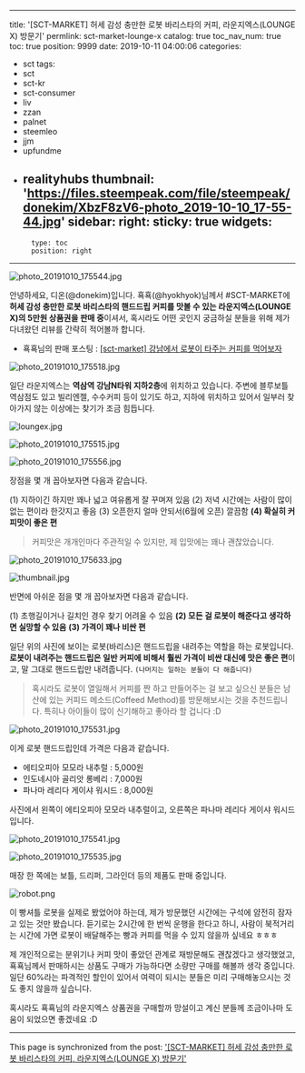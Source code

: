 
---
title: '[SCT-MARKET] 허세 감성 충만한 로봇 바리스타의 커피, 라운지엑스(LOUNGE X) 방문기'
permlink: sct-market-lounge-x
catalog: true
toc_nav_num: true
toc: true
position: 9999
date: 2019-10-11 04:00:06
categories:
- sct
tags:
- sct
- sct-kr
- sct-consumer
- liv
- zzan
- palnet
- steemleo
- jjm
- upfundme
- realityhubs
thumbnail: 'https://files.steempeak.com/file/steempeak/donekim/XbzF8zV6-photo_2019-10-10_17-55-44.jpg'
sidebar:
    right:
        sticky: true
widgets:
    -
        type: toc
        position: right
---


![photo_20191010_175544.jpg](https://files.steempeak.com/file/steempeak/donekim/XbzF8zV6-photo_2019-10-10_17-55-44.jpg)


안녕하세요, 디온(@donekim)입니다. 횩횩(@hyokhyok)님께서 #SCT-MARKET에 **허세 감성 충만한 로봇 바리스타의 핸드드립 커피를 맛볼 수 있는 라운지엑스(LOUNGE X)의 5만원 상품권을 판매 중**이셔서, 혹시라도 어떤 곳인지 궁금하실 분들을 위해 제가 다녀왔던 리뷰를 간략히 적어볼까 합니다.

- 횩횩님의 판매 포스팅 : [[sct-market] 강남에서 로봇이 타주는 커피를 먹어보자](https://www.steemcoinpan.com/sct/@hyokhyok/sct-market)

![photo_20191010_175518.jpg](https://files.steempeak.com/file/steempeak/donekim/EEg4a4XS-photo_2019-10-10_17-55-18.jpg)

일단 라운지엑스는 **역삼역 강남N타워 지하2층**에 위치하고 있습니다. 주변에 블루보틀 역삼점도 있고 빌리엔젤, 수수커피 등이 있기도 하고, 지하에 위치하고 있어서 일부러 찾아가지 않는 이상에는 찾기가 조금 힘듭니다.

![loungex.jpg](https://files.steempeak.com/file/steempeak/donekim/PdJ9ScMc-loungex.jpg)

![photo_20191010_175515.jpg](https://files.steempeak.com/file/steempeak/donekim/geCY0WWy-photo_2019-10-10_17-55-15.jpg)

![photo_20191010_175556.jpg](https://files.steempeak.com/file/steempeak/donekim/W1cEpcfM-photo_2019-10-10_17-55-56.jpg)

장점을 몇 개 꼽아보자면 다음과 같습니다.

(1) 지하이긴 하지만 꽤나 넓고 여유롭게 잘 꾸며져 있음
(2) 저녁 시간에는 사람이 많이 없는 편이라 한갓지고 좋음
(3) 오픈한지 얼마 안되서(6월에 오픈) 깔끔함
**(4) 확실히 커피맛이 좋은 편**

> 커피맛은 개개인마다 주관적일 수 있지만, 제 입맛에는 꽤나 괜찮았습니다.

![photo_20191010_175633.jpg](https://files.steempeak.com/file/steempeak/donekim/uXQOYvQB-photo_2019-10-10_17-56-33.jpg)

![thumbnail.jpg](https://files.steempeak.com/file/steempeak/donekim/6j03IK7W-thumbnail.jpg)

반면에 아쉬운 점을 몇 개 꼽아보자면 다음과 같습니다.

(1) 초행길이거나 길치인 경우 찾기 어려울 수 있음
**(2) 모든 걸 로봇이 해준다고 생각하면 실망할 수 있음**
**(3) 가격이 꽤나 비싼 편**

일단 위의 사진에 보이는 로봇(바리스)은 핸드드립을 내려주는 역할을 하는 로봇입니다. **로봇이 내려주는 핸드드립은 일반 커피에 비해서 훨씬 가격이 비싼 대신에 맛은 좋은 편**이고, 말 그대로 핸드드립만 내려줍니다. `(나머지는 일하는 분들이 다 해줍니다)`

> 혹시라도 로봇이 열일해서 커피를 짠 하고 만들어주는 걸 보고 싶으신 분들은 남산에 있는 커피드 메소드(Coffeed Method)를 방문해보시는 것을 추천드립니다. 특히나 아이들이 많이 신기해하고 좋아라 할 겁니다 :D

![photo_20191010_175531.jpg](https://files.steempeak.com/file/steempeak/donekim/9Fo97r7Y-photo_2019-10-10_17-55-31.jpg)
 
이게 로봇 핸드드립인데 가격은 다음과 같습니다.

- 에티오피아 모모라 내추럴 : 5,000원
- 인도네시아 골리앗 롱베리 : 7,000원
- 파나마 레리다 게이샤 워시드 : 8,000원

사진에서 왼쪽이 에티오피아 모모라 내추럴이고, 오른쪽은 파나마 레리다 게이샤 워시드입니다. 

![photo_20191010_175541.jpg](https://files.steempeak.com/file/steempeak/donekim/bFauSyrv-photo_2019-10-10_17-55-41.jpg)

![photo_20191010_175535.jpg](https://files.steempeak.com/file/steempeak/donekim/fY6CeRbj-photo_2019-10-10_17-55-35.jpg)

매장 한 쪽에는 보틀, 드리퍼, 그라인더 등의 제품도 판매 중입니다. 

![robot.png](https://files.steempeak.com/file/steempeak/donekim/hvMUcCiH-robot.png)

이 빵셔틀 로봇을 실제로 봤었어야 하는데, 제가 방문했던 시간에는 구석에 얌전히 잠자고 있는 것만 봤습니다. 듣기로는 2시간에 한 번씩 운행을 한다고 하니, 사람이 북적거리는 시간에 가면 로봇이 배달해주는 빵과 커피를 먹을 수 있지 않을까 싶네요 ㅎㅎㅎ

제 개인적으로는 분위기나 커피 맛이 좋았던 관계로 재방문해도 괜찮겠다고 생각했었고, 횩횩님께서 판매하시는 상품도 구매가 가능하다면 소량만 구매를 해볼까 생각 중입니다. 일단 60%라는 파격적인 할인이 있어서 여력이 되시는 분들은 미리 구매해놓으시는 것도 좋지 않을까 싶습니다. 

혹시라도 횩횩님의 라운지엑스 상품권을 구매할까 망설이고 계신 분들께 조금이나마 도움이 되었으면 좋겠네요 :D

- - -

This page is synchronized from the post: ['[SCT-MARKET] 허세 감성 충만한 로봇 바리스타의 커피, 라운지엑스(LOUNGE X) 방문기'](https://steemit.com/@donekim/sct-market-lounge-x)
